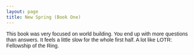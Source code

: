 ```yaml
---
layout: page
title: New Spring (Book One)
---
```

<div class="container text-center card text-white bg-secondary mb-3" style="max-width: 40rem; font-weight: normal; font-family: Arial;">
This book was very focused on world building. You end up with more questions than answers. It feels a little slow for the whole first half. A lot like LOTR: Fellowship of the Ring. 
</div>
